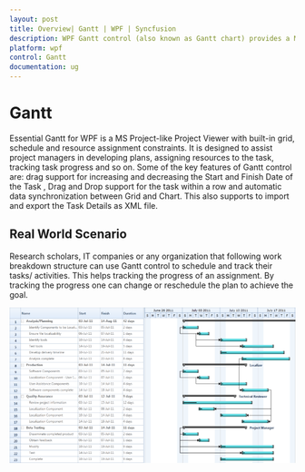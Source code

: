 ```yaml
---
layout: post
title: Overview| Gantt | WPF | Syncfusion
description: WPF Gantt control (also known as Gantt chart) provides a Microsoft Project for scheduling and managing tasks in WPF applications.
platform: wpf
control: Gantt
documentation: ug
---
```


# Gantt

Essential Gantt for WPF is a MS Project-like Project Viewer with built-in grid, schedule and resource assignment constraints. It is designed to assist project managers in developing plans, assigning resources to the task, tracking task progress and so on. Some of the key features of Gantt control are: drag support for increasing and decreasing the Start and Finish Date of the Task , Drag and Drop support for  the task within a row and automatic data synchronization between Grid and Chart. This also supports to import and export the Task Details as XML file.

## Real World Scenario

Research scholars, IT companies or any organization that following work breakdown structure can use Gantt control to schedule and track their tasks/ activities. This helps tracking the progress of an assignment. By tracking the progress one can change or reschedule the plan to achieve the goal.



![](Overview_images/Overview_img1.png)



